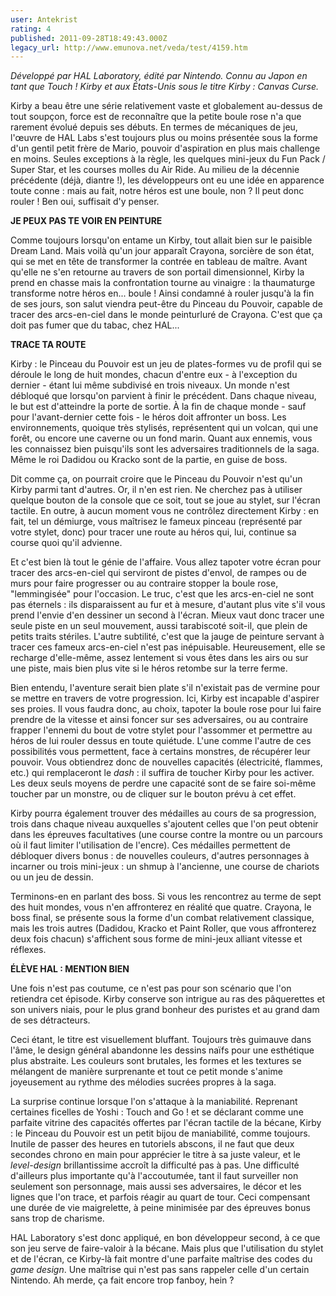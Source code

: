```yaml
---
user: Antekrist
rating: 4
published: 2011-09-28T18:49:43.000Z
legacy_url: http://www.emunova.net/veda/test/4159.htm
---
```

_Développé par HAL Laboratory, édité par Nintendo. Connu au Japon en tant que Touch ! Kirby et aux États-Unis sous le titre Kirby : Canvas Curse._  

  

Kirby a beau être une série relativement vaste et globalement au-dessus de tout soupçon, force est de reconnaître que la petite boule rose n'a que rarement évolué depuis ses débuts. En termes de mécaniques de jeu, l'œuvre de HAL Labs s'est toujours plus ou moins présentée sous la forme d'un gentil petit frère de Mario, pouvoir d'aspiration en plus mais challenge en moins. Seules exceptions à la règle, les quelques mini-jeux du Fun Pack / Super Star, et les courses molles du Air Ride. Au milieu de la décennie précédente (déjà, diantre !), les développeurs ont eu une idée en apparence toute conne : mais au fait, notre héros est une boule, non ? Il peut donc rouler ! Ben oui, suffisait d'y penser.  

  

**JE PEUX PAS TE VOIR EN PEINTURE**  

Comme toujours lorsqu'on entame un Kirby, tout allait bien sur le paisible Dream Land. Mais voilà qu'un jour apparaît Crayona, sorcière de son état, qui se met en tête de transformer la contrée en tableau de maître. Avant qu'elle ne s'en retourne au travers de son portail dimensionnel, Kirby la prend en chasse mais la confrontation tourne au vinaigre : la thaumaturge transforme notre héros en... boule ! Ainsi condamné à rouler jusqu'à la fin de ses jours, son salut viendra peut-être du Pinceau du Pouvoir, capable de tracer des arcs-en-ciel dans le monde peinturluré de Crayona. C'est que ça doit pas fumer que du tabac, chez HAL...  

  

**TRACE TA ROUTE**  

Kirby : le Pinceau du Pouvoir est un jeu de plates-formes vu de profil qui se déroule le long de huit mondes, chacun d'entre eux - à l'exception du dernier - étant lui même subdivisé en trois niveaux. Un monde n'est débloqué que lorsqu'on parvient à finir le précédent. Dans chaque niveau, le but est d'atteindre la porte de sortie. À la fin de chaque monde - sauf pour l'avant-dernier cette fois - le héros doit affronter un boss. Les environnements, quoique très stylisés, représentent qui un volcan, qui une forêt, ou encore une caverne ou un fond marin. Quant aux ennemis, vous les connaissez bien puisqu'ils sont les adversaires traditionnels de la saga. Même le roi Dadidou ou Kracko sont de la partie, en guise de boss.  

Dit comme ça, on pourrait croire que le Pinceau du Pouvoir n'est qu'un Kirby parmi tant d'autres. Or, il n'en est rien. Ne cherchez pas à utiliser quelque bouton de la console que ce soit, tout se joue au stylet, sur l'écran tactile. En outre, à aucun moment vous ne contrôlez directement Kirby : en fait, tel un démiurge, vous maîtrisez le fameux pinceau (représenté par votre stylet, donc) pour tracer une route au héros qui, lui, continue sa course quoi qu'il advienne.  

Et c'est bien là tout le génie de l'affaire. Vous allez tapoter votre écran pour tracer des arcs-en-ciel qui serviront de pistes d'envol, de rampes ou de murs pour faire progresser ou au contraire stopper la boule rose, "lemmingisée" pour l'occasion. Le truc, c'est que les arcs-en-ciel ne sont pas éternels : ils disparaissent au fur et à mesure, d'autant plus vite s'il vous prend l'envie d'en dessiner un second à l'écran. Mieux vaut donc tracer une seule piste en un seul mouvement, aussi tarabiscoté soit-il, que plein de petits traits stériles. L'autre subtilité, c'est que la jauge de peinture servant à tracer ces fameux arcs-en-ciel n'est pas inépuisable. Heureusement, elle se recharge d'elle-même, assez lentement si vous êtes dans les airs ou sur une piste, mais bien plus vite si le héros retombe sur la terre ferme.  

Bien entendu, l'aventure serait bien plate s'il n'existait pas de vermine pour se mettre en travers de votre progression. Ici, Kirby est incapable d'aspirer ses proies. Il vous faudra donc, au choix, tapoter la boule rose pour lui faire prendre de la vitesse et ainsi foncer sur ses adversaires, ou au contraire frapper l'ennemi du bout de votre stylet pour l'assommer et permettre au héros de lui rouler dessus en toute quiétude. L'une comme l'autre de ces possibilités vous permettent, face à certains monstres, de récupérer leur pouvoir. Vous obtiendrez donc de nouvelles capacités (électricité, flammes, etc.) qui remplaceront le _dash_ : il suffira de toucher Kirby pour les activer. Les deux seuls moyens de perdre une capacité sont de se faire soi-même toucher par un monstre, ou de cliquer sur le bouton prévu à cet effet.  

Kirby pourra également trouver des médailles au cours de sa progression, trois dans chaque niveau auxquelles s'ajoutent celles que l'on peut obtenir dans les épreuves facultatives (une course contre la montre ou un parcours où il faut limiter l'utilisation de l'encre). Ces médailles permettent de débloquer divers bonus : de nouvelles couleurs, d'autres personnages à incarner ou trois mini-jeux : un shmup à l'ancienne, une course de chariots ou un jeu de dessin.  

Terminons-en en parlant des boss. Si vous les rencontrez au terme de sept des huit mondes, vous n'en affronterez en réalité que quatre. Crayona, le boss final, se présente sous la forme d'un combat relativement classique, mais les trois autres (Dadidou, Kracko et Paint Roller, que vous affronterez deux fois chacun) s'affichent sous forme de mini-jeux alliant vitesse et réflexes.  

  

**ÉLÈVE HAL : MENTION BIEN**  

Une fois n'est pas coutume, ce n'est pas pour son scénario que l'on retiendra cet épisode. Kirby conserve son intrigue au ras des pâquerettes et son univers niais, pour le plus grand bonheur des puristes et au grand dam de ses détracteurs.  

Ceci étant, le titre est visuellement bluffant. Toujours très guimauve dans l'âme, le design général abandonne les dessins naïfs pour une esthétique plus abstraite. Les couleurs sont brutales, les formes et les textures se mélangent de manière surprenante et tout ce petit monde s'anime joyeusement au rythme des mélodies sucrées propres à la saga.  

La surprise continue lorsque l'on s'attaque à la maniabilité. Reprenant certaines ficelles de Yoshi : Touch and Go ! et se déclarant comme une parfaite vitrine des capacités offertes par l'écran tactile de la bécane, Kirby : le Pinceau du Pouvoir est un petit bijou de maniabilité, comme toujours. Inutile de passer des heures en tutoriels abscons, il ne faut que deux secondes chrono en main pour apprécier le titre à sa juste valeur, et le _level-design_ brillantissime accroît la difficulté pas à pas. Une difficulté d'ailleurs plus importante qu'à l'accoutumée, tant il faut surveiller non seulement son personnage, mais aussi ses adversaires, le décor et les lignes que l'on trace, et parfois réagir au quart de tour. Ceci compensant une durée de vie maigrelette, à peine minimisée par des épreuves bonus sans trop de charisme.  

HAL Laboratory s'est donc appliqué, en bon développeur second, à ce que son jeu serve de faire-valoir à la bécane. Mais plus que l'utilisation du stylet et de l'écran, ce Kirby-là fait montre d'une parfaite maîtrise des codes du _game design_. Une maîtrise qui n'est pas sans rappeler celle d'un certain Nintendo. Ah merde, ça fait encore trop fanboy, hein ?